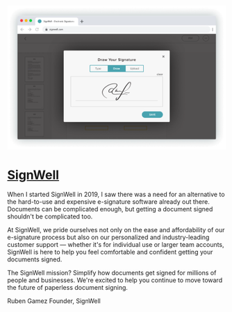 [![Visit SignWell](imagePreview.png)](https://signwell.com)

# [SignWell](https://signwell.com)

When I started SignWell in 2019, I saw there was a need for an alternative to the hard-to-use and expensive e-signature software already out there. Documents can be complicated enough, but getting a document signed shouldn't be complicated too.

At SignWell, we pride ourselves not only on the ease and affordability of our e-signature process but also on our personalized and industry-leading customer support — whether it's for individual use or larger team accounts, SignWell is here to help you feel comfortable and confident getting your documents signed.

The SignWell mission? Simplify how documents get signed for millions of people and businesses. We're excited to help you continue to move toward the future of paperless document signing.

Ruben Gamez
Founder, SignWell

